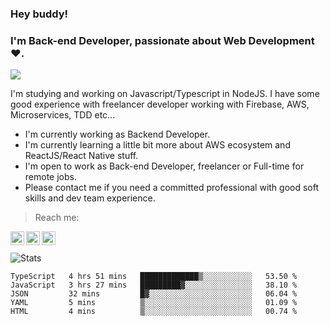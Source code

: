 ### Hey buddy!

### I'm Back-end Developer, passionate about Web Development :heart:.
<img src="https://img.shields.io/github/followers/bertbr?style=social"/>

I'm studying and working on Javascript/Typescript in NodeJS. I have some good experience with freelancer developer working with Firebase, AWS, Microservices, TDD etc...

- I'm currently working as Backend Developer.
- I'm currently learning a little bit more about AWS ecosystem and ReactJS/React Native stuff.
- I'm open to work as Back-end Developer, freelancer or Full-time for remote jobs.
- Please contact me if you need a committed professional with good soft skills and dev team experience.


> Reach me:
<a href="https://www.linkedin.com/in/viniciusmvn">
  <img align="left" alt="My LinkdeIn" width="22px" src="https://image.flaticon.com/icons/svg/145/145807.svg" />
</a>
<a href="mailto:viniciusmvn@pm.me">
  <img align="left" alt="Mail me" width="22px" src="https://image.flaticon.com/icons/svg/1057/1057100.svg" />
</a>
<a href="https://t.me/bertinnn">
  <img align="left" alt="My Telegram" width="22px" src="https://image.flaticon.com/icons/svg/2111/2111646.svg" />
</a>

<br />
<br />
<img alt="Stats" src="https://github-readme-stats.vercel.app/api?username=bertbr&theme=dracula&show_icons=true" />


<!--START_SECTION:waka-->
```text
TypeScript   4 hrs 51 mins   █████████████▒░░░░░░░░░░░   53.50 % 
JavaScript   3 hrs 27 mins   █████████▓░░░░░░░░░░░░░░░   38.10 % 
JSON         32 mins         █▓░░░░░░░░░░░░░░░░░░░░░░░   06.04 % 
YAML         5 mins          ▒░░░░░░░░░░░░░░░░░░░░░░░░   01.09 % 
HTML         4 mins          ▒░░░░░░░░░░░░░░░░░░░░░░░░   00.74 % 
```
<!--END_SECTION:waka-->
